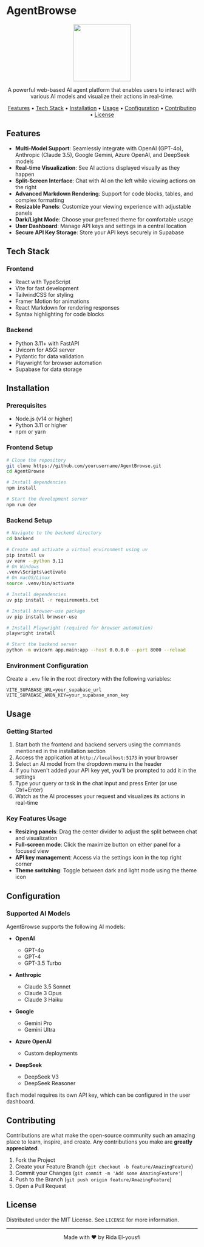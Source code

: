 # AgentBrowse
 
 <p align="center">
   <img src="src\logo.jpeg" width="150" height="150">
 </p>
 
 <p align="center">
   A powerful web-based AI agent platform that enables users to interact with various AI models and visualize their actions in real-time.
 </p>
 
 <p align="center">
   <a href="#features">Features</a> •
   <a href="#tech-stack">Tech Stack</a> •
   <a href="#installation">Installation</a> •
   <a href="#usage">Usage</a> •
   <a href="#configuration">Configuration</a> •
   <a href="#contributing">Contributing</a> •
   <a href="#license">License</a>
 </p>
 
 ## Features
 
 - **Multi-Model Support**: Seamlessly integrate with OpenAI (GPT-4o), Anthropic (Claude 3.5), Google Gemini, Azure OpenAI, and DeepSeek models
 - **Real-time Visualization**: See AI actions displayed visually as they happen
 - **Split-Screen Interface**: Chat with AI on the left while viewing actions on the right
 - **Advanced Markdown Rendering**: Support for code blocks, tables, and complex formatting
 - **Resizable Panels**: Customize your viewing experience with adjustable panels
 - **Dark/Light Mode**: Choose your preferred theme for comfortable usage
 - **User Dashboard**: Manage API keys and settings in a central location
 - **Secure API Key Storage**: Store your API keys securely in Supabase
 
 ## Tech Stack
 
 ### Frontend
 - React with TypeScript
 - Vite for fast development
 - TailwindCSS for styling
 - Framer Motion for animations
 - React Markdown for rendering responses
 - Syntax highlighting for code blocks
 
 ### Backend
 - Python 3.11+ with FastAPI
 - Uvicorn for ASGI server
 - Pydantic for data validation
 - Playwright for browser automation
 - Supabase for data storage
 
 ## Installation
 
 ### Prerequisites
 - Node.js (v14 or higher)
 - Python 3.11 or higher
 - npm or yarn
 
 ### Frontend Setup
 ```bash
 # Clone the repository
 git clone https://github.com/yourusername/AgentBrowse.git
 cd AgentBrowse
 
 # Install dependencies
 npm install
 
 # Start the development server
 npm run dev
 ```
 
 ### Backend Setup
 ```bash
 # Navigate to the backend directory
 cd backend
 
 # Create and activate a virtual environment using uv
 pip install uv
 uv venv --python 3.11
 # On Windows
 .venv\Scripts\activate
 # On macOS/Linux
 source .venv/bin/activate
 
 # Install dependencies
 uv pip install -r requirements.txt
 
 # Install browser-use package
 uv pip install browser-use
 
 # Install Playwright (required for browser automation)
 playwright install
 
 # Start the backend server
 python -m uvicorn app.main:app --host 0.0.0.0 --port 8000 --reload
 ```
 
 ### Environment Configuration
 Create a `.env` file in the root directory with the following variables:
 ```
 VITE_SUPABASE_URL=your_supabase_url
 VITE_SUPABASE_ANON_KEY=your_supabase_anon_key
 ```
 
 ## Usage
 
 ### Getting Started
 1. Start both the frontend and backend servers using the commands mentioned in the installation section
 2. Access the application at `http://localhost:5173` in your browser
 3. Select an AI model from the dropdown menu in the header
 4. If you haven't added your API key yet, you'll be prompted to add it in the settings
 5. Type your query or task in the chat input and press Enter (or use Ctrl+Enter)
 6. Watch as the AI processes your request and visualizes its actions in real-time
 
 ### Key Features Usage
 - **Resizing panels**: Drag the center divider to adjust the split between chat and visualization
 - **Full-screen mode**: Click the maximize button on either panel for a focused view
 - **API key management**: Access via the settings icon in the top right corner
 - **Theme switching**: Toggle between dark and light mode using the theme icon
 
 ## Configuration
 
 ### Supported AI Models
 AgentBrowse supports the following AI models:
 
 - **OpenAI**
   - GPT-4o
   - GPT-4
   - GPT-3.5 Turbo
 
 - **Anthropic**
   - Claude 3.5 Sonnet
   - Claude 3 Opus
   - Claude 3 Haiku
 
 - **Google**
   - Gemini Pro
   - Gemini Ultra
 
 - **Azure OpenAI**
   - Custom deployments
 
 - **DeepSeek**
   - DeepSeek V3
   - DeepSeek Reasoner
 
 Each model requires its own API key, which can be configured in the user dashboard.
 
 ## Contributing
 
 Contributions are what make the open-source community such an amazing place to learn, inspire, and create. Any contributions you make are **greatly appreciated**.
 
 1. Fork the Project
 2. Create your Feature Branch (`git checkout -b feature/AmazingFeature`)
 3. Commit your Changes (`git commit -m 'Add some AmazingFeature'`)
 4. Push to the Branch (`git push origin feature/AmazingFeature`)
 5. Open a Pull Request
 
 ## License
 
 Distributed under the MIT License. See `LICENSE` for more information.
 
 ---
 
 <p align="center">
   Made with ❤️ by Rida El-yousfi
 </p>
